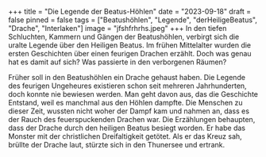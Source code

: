 +++
title = "Die Legende der Beatus-Höhlen"
date = "2023-09-18"
draft = false
pinned = false
tags = ["Beatushöhlen", "Legende", "derHeiligeBeatus", "Drache", "Interlaken"]
image = "jfshfrhrhs.jpeg"
+++
In den tiefen Schluchten, Kammern und Gängen der Beatushöhlen, verbirgt sich die uralte Legende über den Heiligen Beatus. Im frühen Mittelalter wurden die ersten Geschichten über einen feurigen Drachen erzählt. Doch was genau hat es damit auf sich? Was passierte in den verborgenen Räumen?

Früher soll in den Beatushöhlen ein Drache gehaust haben. Die Legende des feurigen Ungeheures existieren schon seit mehreren Jahrhunderten, doch konnte nie bewiesen werden. Man geht davon aus, das die Geschichte Entstand, weil es manchmal aus den Höhlen dampfte. Die Menschen zu dieser Zeit, wussten nicht woher der Dampf kam und nahmen an, dass es der Rauch des feuerspuckenden Drachen war. Die Erzählungen behaupten, dass der Drache durch den heiligen Beatus besiegt worden. Er habe das Monster mit der christlichen Dreifaltigkeit getötet. Als er das Kreuz sah, brüllte der Drache laut, stürzte sich in den Thunersee und ertrank.